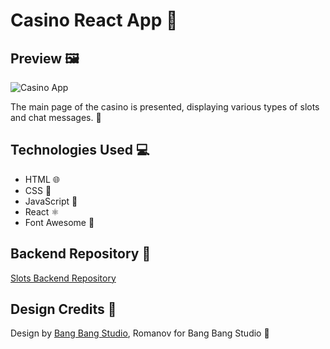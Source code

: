 # Casino React App 🎲

## Preview 🖼️
![Casino App](https://i.imgur.com/nEalr1E.png)

The main page of the casino is presented, displaying various types of slots and chat messages. 🎰

## Technologies Used 💻
- HTML 🌐
- CSS 🎨
- JavaScript 💼
- React ⚛️
- Font Awesome 🎨

## Backend Repository 🚀
[Slots Backend Repository](https://github.com/vovgoo/Slots-backend)

## Design Credits 🎨
Design by [Bang Bang Studio](https://dribbble.com/shots/21595195-ELON-Sports-Betting-and-Casino), Romanov for Bang Bang Studio 🎨
